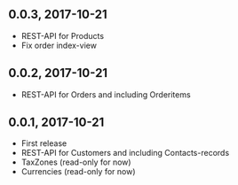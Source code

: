 0.0.3, 2017-10-21
---
* REST-API for Products
* Fix order index-view

0.0.2, 2017-10-21
---
* REST-API for Orders and including Orderitems

0.0.1, 2017-10-21
---
* First release
* REST-API for Customers and including Contacts-records
* TaxZones (read-only for now)
* Currencies (read-only for now)

